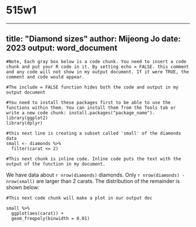 # 515w1

---
title: "Diamond sizes"
author: Mijeong Jo
date: 2023
output: word_document
---

``` {r, echo = FALSE}
#Note, Each gray box below is a code chunk. You need to insert a code chunk and put your R code in it. By setting echo = FALSE. this comment and any code will not show in my output document. If it were TRUE, the comment and code would appear. 
```

```{r setup, include = FALSE}
#The include = FALSE function hides both the code and output in my output document

#You need to install these packages first to be able to use the functions within them. You can install them from the Tools tab or write a new code chunk: install.packages("package_name"). 
library(ggplot2)
library(dplyr)
```

```{r, include = FALSE}
#this next line is creating a subset called 'small' of the diamonds data
small <- diamonds %>% 
  filter(carat <= 2)
```

```{r, echo = FALSE}
#This next chunk is inline code. Inline code puts the text with the output of the function in my document.
```

We have data about `r nrow(diamonds)` diamonds. Only 
`r nrow(diamonds) - nrow(small)` are larger than
2 carats. The distribution of the remainder is shown
below:

``` {r, echo = FALSE}
#This next code chunk will make a plot in our output doc
```

```{r, echo = FALSE}
small %>% 
  ggplot(aes(carat)) + 
  geom_freqpoly(binwidth = 0.01)
```
